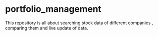 # portfolio_management
This repository is all about searching stock data of different companies , comparing them and live update of data.
